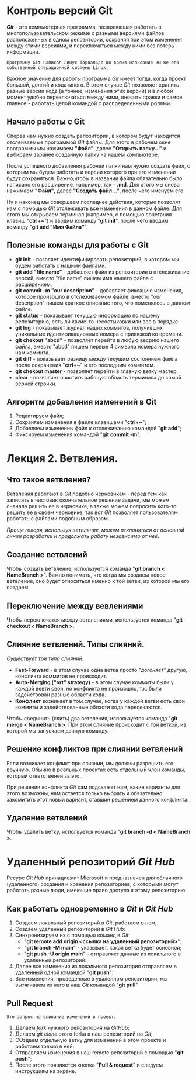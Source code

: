 # __Контроль версий Git__

_**Git**_ - это компьютерная программа, позволяющая работать в многопользовательском режиме с разными версиями файлов, расположенных в одном репозитории, сохраняя при этом изменения между этими версиями, и переключаться между ними без потерь информации. 

    Программу Git написал Линус Торвальдс во время написания им же его собственной операционной системы Linux.

Важное значение для работы программа _Git_ имеет тогда, когда проект большой, долгий и кода много. В этом случае _Git_ позволяет хранить разные версии кода (а точнее, изменения этих версий) и в любой момент удобно переключаться между ними, вносить правки и самое главное - работать целой командой с распределенными ролями.

## __Начало работы с Git__

Сперва нам нужно создать репозиторий, в котором будут находится отслеиваемые программой _Git_ файлы. Для этого в рабочем окне программы мы нажимаем **"Файл"**, далее **"Открыть папку..."** и выбираем заранее созданную папку на нашем компьютере.

После успешного добавления рабочей папки нам нужно создать файл, с которым мы будем работать и версии которого при его изменении будут сохраняться. Важно,чтобы в названии файла обязательно было написано его расширение, например, так - **.md**. Для этого мы снова нажимаем **"Файл"**, далее **"Создать файл..."**, после чего именуем его.

Ну и наконец мы совершаем последнее действия, которые позволят нам с помощью _Git_ отслеживать все изменения в данном файле. Для этого мы открываем терминал (например, с помощью сочетания клавиш "**ctrl**+**~**") и вводим команду "**git init**", после чего вводим команду "**git add "Имя Файла"**".

## __Полезные команды для работы с Git__
* **git init** - позоляет идентифицировать репозиторий, в котором мы будем работать с нашими файлами.
* **git add "file name"** - добавляет файл из репозитория в отслеживание версий, вместо "file name" пишем имя нашего файла с расширением.
* **git commit -m "our description"** - добавляет фиксацию изменения, которое произошло в отслеживаемом файле, вместо "our description" пишем краткое описание того, что поменялось в данном файле.
* **git status** - показывает текущую информацию по нашему репозиторию, есть ли какие-то несостыковки или все в порядке.
* **git log** - показывает журнал наших коммитов, получивших уникальные идентификационные номера с привязкой ко времени.
* **git chekout "abcd"** - позволяет перейти в любую весрию нашего файла, вместо "abcd" пишем первые 4 символа номера нужного нам коммита.
* **git diff** - показывает разницу между текущим состоянием файла после сохранения "**ctrl**+**~**" и его последним коммитом.
* **git chekout master** - позволяет перейти в главную ветку мастер.
* **clear** - позволяет очистить рабочую область терминала до самой верней строчки.

## __Алгоритм добавления изменений в Git__
1. Редактируем файл;
2. Сохраняем изменения в файле клавишами "**ctrl**+**~**";
3. Добавляем измененны файл к отслеживанию командой "**git add**";
4. Фиксируем изменения командой "**git commit -m**".

# Лекция 2. Ветвления.

## __Что такое ветвления?__
Ветвления работают в *Git* подобно черновикам - перед тем как записать в чистовик окончательное решение задачи, мы можем сначала решить ее в черновике, а также можем попросить кого-то решить ее в своем черновике, так вот *Git* позволяет пользователям работать с файлами подобным образом.

*Проще говоря, используя ветвление, можем отклоняться от основной линии разработки и продолжать работу независимо от неё*.

## __Создание ветвлений__
Чтобы создать ветвление, используется команда "**git branch < NameBranch >**". Важно понимать, что когда мы создаем новое ветвление, оно будет относиться именно к той ветви, из которой мы его создаем.
## __Переключение между вевлениями__
Чтобы переключатся между ветвлениями, используется команда "**git checkout < NameBranch >**.
## __Слияние ветвлений. Типы слияний.__
*Существует три типа слияний*:

+ **Fast-Forward** - в этом случае одна ветка просто *"догоняет"* другую, конфликта коммитов не происходит.
+ **Auto-Merging ("ort" strategy)** - в этом случае коммиты были у каждой вевти свои, но конфликта не произошло, т.к. были задействован разные области кода.
+ **Конфликт** возникает в том случае, когда у каждой ветви есть свои коммиты и задействованные области кода пересекаются.

Чтобы соединить (слить) два ветвления, используется команда "**git merge < NameBranch >**. При этом слияние происходит с той веткой, из которой мы запускаем данную команду.
## __Решение конфликтов при слиянии ветвлений__
Если возникает конфликт при слиянии, мы должны разрешить его вручную. Обычно в реальных проектах есть отдельный член команды, который ответственен за это.

При решении конфликта *Git* сам подскажет нам, какие варианты для этого возможны, нам остается только выбрать и обязательно закомитить этот новый вариант, ставший решением данного конфликта.
## __Удаление ветвлений__
Чтобы удалить ветку, испольуется команда "**git branch -d < NameBranch >**.

# Удаленный репозиторий *Git Hub*

Ресурс *Git Hub* принадлежит Microsoft и предназначен для облачного (удаленного) создания и хранения репозиториев, с которыми могут работать разные люди, имеющие право доступа к этому репозиторию.

## Как работать одновременно в *Git* и *Git Hub*
1. Создаем локальный репозиторий в *Git*, работаем в нем;
2. Создаем удаленный репозиторий в *Git Hub*:
3. Синхронизируем их с помощью команд в *Git*:
    * "**git remote add origin <ссылка на удаленный репозиторий>**":
    * "**git branch -M main**" - указывает, какая ветка будет основной;
    * "**git push -U origin main**" - отправляет данные из локального в удаленный репозиторий:
4. Далее все изменения из локального репозитория отправляем в удаленный одной командой "**git push**":
5. Все изменения, проведенные в удаленном репозитории, мы вытягиваем из него в наш *Git* командой "**git pull**"

## Pull Request
    Это запрос на вливание изменений в проект.
1. Делаем *fork* нужного репозитория на *GitHub*;
2. Делаем *git clone* этого forka в наш репозиторий на *Git*;
3. СОздаем отдельную ветку для изменений в этом проекте и работаем только в ней;
4. Отправляем изменения в наш remote репозиторий с помощью "**git push**";
5. После этого появляется кнопка "**Pull & request**" и следуем инструкциям на экране.